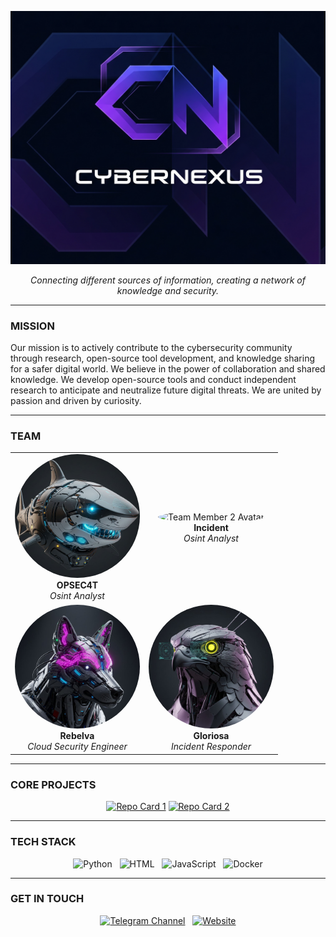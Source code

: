 <!-- 
=============================================================================================================================
 FINAL VERSION - POSITION SWAP
=============================================================================================================================
 The positions of the HTML and JavaScript badges have been swapped as requested.
=============================================================================================================================== 
-->

<p align="center">
  <!-- REPLACE WITH THE URL OF YOUR LOGO UPLOADED TO GITHUB -->
  <img src="https://github.com/CyberNexus-Team/CyberNexus-Team/blob/main/Logo.png?raw=true" alt="CyberNexus-Team Logo" width="650"/>
</p>

<p align="center">
  <i>Connecting different sources of information, creating a network of knowledge and security.</i>
</p>

---
### MISSION

Our mission is to actively contribute to the
cybersecurity community through research, open-source tool development,
and knowledge sharing for a safer digital world.
We believe in the power of collaboration and shared knowledge. We develop open-source tools and conduct independent research to anticipate and neutralize future digital threats. We are united by passion and driven by curiosity.

---
### TEAM

<!-- 
Replace all placeholders (URL_..., Name, Role).
-->
<table align="center" border="0" cellpadding="10" cellspacing="0">
  <tr align="center">
    <td>
      <img src="https://github.com/CyberNexus-Team/CyberNexus-Team/blob/main/AvatarT.jpg?raw=true" width="200" style="border-radius:50%;" alt="Team Member 1 Avatar"/>
      <br>
      <b>OPSEC4T</b>
      <br>
      <i>Osint Analyst</i>
    </td>
    <td>
      <img src="https://github.com/user-attachments/assets/d78c9924-2b4d-411b-9b42-1a184feecd17" width="200" style="border-radius:50%;" alt="Team Member 2 Avatar"/>
      <br>
      <b>Incident</b>
      <br>
      <i>Osint Analyst</i>
    </td>
  </tr>
  <tr align="center">
    <td>
      <img src="https://github.com/CyberNexus-Team/CyberNexus-Team/blob/main/AvatarR.jpg?raw=true" width="200" style="border-radius:50%;" alt="Team Member 4 Avatar"/>
      <br>
      <b>Rebelva</b>
      <br>
      <i>Cloud Security Engineer</i>
    </td>
    <td>
      <img src="https://github.com/CyberNexus-Team/CyberNexus-Team/blob/main/AvatarG.jpg?raw=true" width="200" style="border-radius:50%;" alt="Team Member 3 Avatar"/>
      <br>
      <b>Gloriosa</b>
      <br>
      <i>Incident Responder</i>
    </td>
  </tr>
</table>

---
### CORE PROJECTS

<!-- 
Replace REPO_NAME_1 and REPO_NAME_2 with the exact names of your repositories.
-->
<p align="center">
  <a href="URL_TO_YOUR_REPO_1"><img src="https://github-readme-stats.vercel.app/api/pin/?username=CyberNexus-Team&repo=NOA&theme=dracula&show_owner=true" alt="Repo Card 1"></a>
  <a href="URL_TO_YOUR_REPO_2"><img src="https://github-readme-stats.vercel.app/api/pin/?username=CyberNexus-Team&repo=REPO_NAME_2&theme=dracula&show_owner=true" alt="Repo Card 2"></a>
</p>

---
### TECH STACK


<p align="center">
  <img src="https://img.shields.io/badge/Python-4CAF50?style=for-the-badge&logo=python&logoColor=white" alt="Python"/>
   
  <img src="https://img.shields.io/badge/HTML-E34F26?style=for-the-badge&logo=html5&logoColor=white" alt="HTML"/>
   
  <img src="https://img.shields.io/badge/JavaScript-F7DF1E?style=for-the-badge&logo=javascript&logoColor=black" alt="JavaScript"/>
   
  <img src="https://img.shields.io/badge/Docker-2496ED?style=for-the-badge&logo=docker&logoColor=white" alt="Docker"/>
</p>

---
### GET IN TOUCH

<p align="center">
  <a href="URL_TO_YOUR_TELEGRAM_CHANNEL"><img src="https://img.shields.io/badge/Telegram-2CA5E0?style=for-the-badge&logo=telegram&logoColor=white" alt="Telegram Channel"></a>
   
  <a href="URL_TO_YOUR_WEBSITE"><img src="https://img.shields.io/badge/Website-555555?style=for-the-badge&logo=google-chrome&logoColor=white" alt="Website"></a>
</p>
